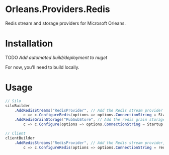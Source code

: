 # Orleans.Providers.Redis
Redis stream and storage providers for Microsoft Orleans.

# Installation
TODO *Add automated build/deployment to nuget*

For now, you'll need to build locally.

# Usage
```C#
// Silo
siloBuilder
    .AddRedisStreams("RedisProvider", // Add the Redis stream provider
        c => c.ConfigureRedis(options => options.ConnectionString = Startup.Configuration.Redis.ConnectionString))
    .AddRedisGrainStorage("PubSubStore", // Add the redis grain storage
        c => c.Configure(options => options.ConnectionString = Startup.Configuration.Redis.ConnectionString));

// Client
clientBuilder
    .AddRedisStreams("RedisProvider", // Add the Redis stream provider,
        c => c.ConfigureRedis(options => options.ConnectionString = redisConfiguration.ConnectionString));
```